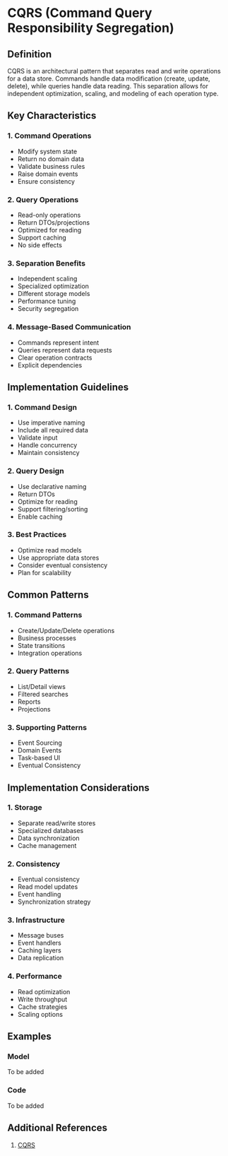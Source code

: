 # CQRS (Command Query Responsibility Segregation)

## Definition

CQRS is an architectural pattern that separates read and write operations for a data store. Commands handle data modification (create, update, delete), while queries handle data reading. This separation allows for independent optimization, scaling, and modeling of each operation type.

## Key Characteristics

### 1. Command Operations

- Modify system state
- Return no domain data
- Validate business rules
- Raise domain events
- Ensure consistency

### 2. Query Operations

- Read-only operations
- Return DTOs/projections
- Optimized for reading
- Support caching
- No side effects

### 3. Separation Benefits

- Independent scaling
- Specialized optimization
- Different storage models
- Performance tuning
- Security segregation

### 4. Message-Based Communication

- Commands represent intent
- Queries represent data requests
- Clear operation contracts
- Explicit dependencies

## Implementation Guidelines

### 1. Command Design

- Use imperative naming
- Include all required data
- Validate input
- Handle concurrency
- Maintain consistency

### 2. Query Design

- Use declarative naming
- Return DTOs
- Optimize for reading
- Support filtering/sorting
- Enable caching

### 3. Best Practices

- Optimize read models
- Use appropriate data stores
- Consider eventual consistency
- Plan for scalability

## Common Patterns

### 1. Command Patterns

- Create/Update/Delete operations
- Business processes
- State transitions
- Integration operations

### 2. Query Patterns

- List/Detail views
- Filtered searches
- Reports
- Projections

### 3. Supporting Patterns

- Event Sourcing
- Domain Events
- Task-based UI
- Eventual Consistency

## Implementation Considerations

### 1. Storage

- Separate read/write stores
- Specialized databases
- Data synchronization
- Cache management

### 2. Consistency

- Eventual consistency
- Read model updates
- Event handling
- Synchronization strategy

### 3. Infrastructure

- Message buses
- Event handlers
- Caching layers
- Data replication

### 4. Performance

- Read optimization
- Write throughput
- Cache strategies
- Scaling options

## Examples

### Model

To be added

### Code

To be added

## Additional References

1. [CQRS](https://martinfowler.com/bliki/CQRS.html)
